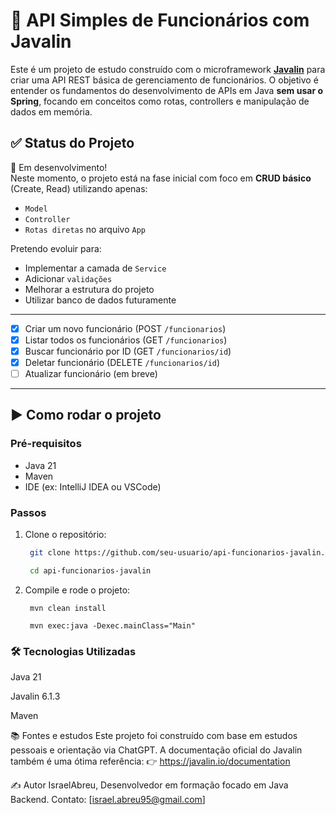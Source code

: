 # 🚀 API Simples de Funcionários com Javalin

Este é um projeto de estudo construído com o microframework **[Javalin](https://javalin.io/)** para criar uma API REST básica de gerenciamento de funcionários. O objetivo é entender os fundamentos do desenvolvimento de APIs em Java **sem usar o Spring**, focando em conceitos como rotas, controllers e manipulação de dados em memória.

## ✅ Status do Projeto

📌 Em desenvolvimento!  
Neste momento, o projeto está na fase inicial com foco em **CRUD básico** (Create, Read) utilizando apenas:
- `Model`
- `Controller`
- `Rotas diretas` no arquivo `App`

Pretendo evoluir para:
- Implementar a camada de `Service`
- Adicionar `validações`
- Melhorar a estrutura do projeto
- Utilizar banco de dados futuramente

---
- [x] Criar um novo funcionário (POST `/funcionarios`)
- [x] Listar todos os funcionários (GET `/funcionarios`)
- [x] Buscar funcionário por ID (GET `/funcionarios/id`)
- [x] Deletar funcionário (DELETE `/funcionarios/id`)
- [ ] Atualizar funcionário (em breve)

---

## ▶️ Como rodar o projeto

### Pré-requisitos

- Java 21
- Maven
- IDE (ex: IntelliJ IDEA ou VSCode)

### Passos

1. Clone o repositório:
   ```bash
    git clone https://github.com/seu-usuario/api-funcionarios-javalin.git

    cd api-funcionarios-javalin
2. Compile e rode o projeto:
   ```
    mvn clean install
    
    mvn exec:java -Dexec.mainClass="Main"

### 🛠 Tecnologias Utilizadas
Java 21

Javalin 6.1.3

Maven

📚 Fontes e estudos
Este projeto foi construído com base em estudos pessoais e orientação via ChatGPT.
A documentação oficial do Javalin também é uma ótima referência:
👉 https://javalin.io/documentation

✍️ Autor
IsraelAbreu,
Desenvolvedor em formação focado em Java Backend.
Contato: [israel.abreu95@gmail.com]

